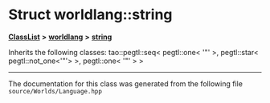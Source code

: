 

# Struct worldlang::string



[**ClassList**](annotated.md) **>** [**worldlang**](namespaceworldlang.md) **>** [**string**](structworldlang_1_1string.md)








Inherits the following classes: tao::pegtl::seq< pegtl::one< '"' >, pegtl::star< pegtl::not_one<'"'> >, pegtl::one< '"' > >































































------------------------------
The documentation for this class was generated from the following file `source/Worlds/Language.hpp`

